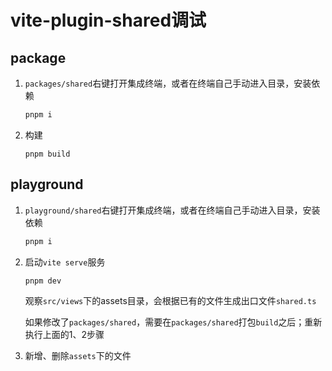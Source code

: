 # vite-plugin-shared调试

## package

1. `packages/shared`右键打开集成终端，或者在终端自己手动进入目录，安装依赖

   ```sh
   pnpm i
   ```

2. 构建

   ```
   pnpm build
   ```

## playground

1. `playground/shared`右键打开集成终端，或者在终端自己手动进入目录，安装依赖

   ```sh
   pnpm i
   ```

2. 启动`vite serve`服务

   ```sh
   pnpm dev
   ```

   观察`src/views`下的assets目录，会根据已有的文件生成出口文件`shared.ts`

   如果修改了`packages/shared`，需要在`packages/shared`打包`build`之后；重新执行上面的1、2步骤
   
3. 新增、删除`assets`下的文件
